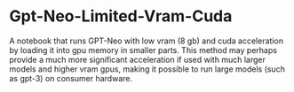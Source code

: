 # Gpt-Neo-Limited-Vram-Cuda
 A notebook that runs GPT-Neo with low vram (8 gb) and cuda acceleration by loading it into gpu memory in smaller parts.
 This method may perhaps provide a much more significant acceleration if used with much larger models and higher vram gpus, making it possible to run large models (such as gpt-3)  on consumer hardware.
